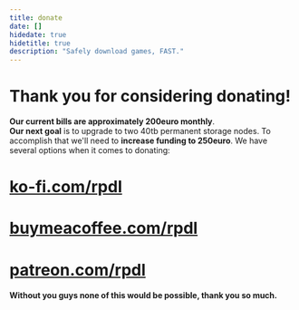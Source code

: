```yaml
---
title: donate
date: []
hidedate: true
hidetitle: true
description: "Safely download games, FAST."
---
```


# Thank you for considering donating!  

**Our current bills are approximately 200euro monthly**.  
**Our next goal** is to upgrade to two 40tb permanent storage nodes. To accomplish that we'll need to **increase funding to 250euro**. We have several options when it comes to donating:

# [ko-fi.com/rpdl](https://ko-fi.com/rpdl)

# [buymeacoffee.com/rpdl](https://buymeacoffee.com/rpdl)

# [patreon.com/rpdl](https://patreon.com/rpdl)

#### Without you guys none of this would be possible, thank you so much.
